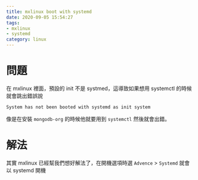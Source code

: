 ```yaml
---
title: mxlinux boot with systemd
date: 2020-09-05 15:54:27
tags:
- mxlinux
- systemd
category: linux
---
```


# 問題
在 mxlinux 裡面，預設的 init 不是 systmed，這導致如果想用 systemctl 的時候就會跳出錯誤說
```
System has not been booted with systemd as init system
```
像是在安裝 `mongodb-org` 的時候他就要用到 `systemctl` 然後就會出錯。

# 解法
其實 mxlinux 已經幫我們想好解法了，在開機選項時選 `Advence` > `Systemd` 就會以 systemd 開機

